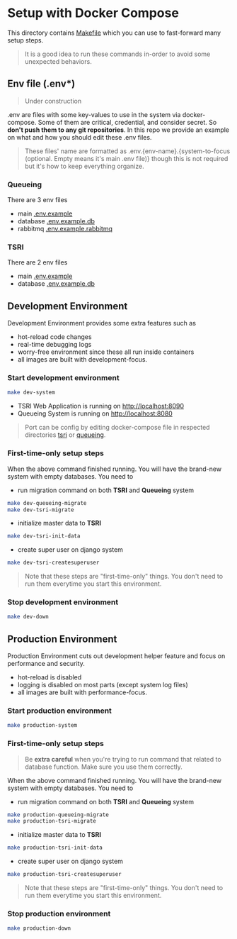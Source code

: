 # Setup with Docker Compose
This directory contains [Makefile](Makefile) which you can use to fast-forward many setup steps.
> It is a good idea to run these commands in-order to avoid some unexpected behaviors.
## Env file (.env*)
> Under construction

.env are files with some key-values to use in the system via docker-compose. 
Some of them are critical, credential, and consider secret. 
So **don't push them to any git repositories**. 
In this repo we provide an example on what and how you should edit these .env files.
> These files' name are formatted as 
>.env.{env-name}.{system-to-focus (optional. Empty means it's main .env file)}
>though this is not required but it's how to keep everything organize.
### Queueing
There are 3 env files
- main [.env.example](queueing/.env.example)
- database [.env.example.db](queueing/.env.example.db)
- rabbitmq [.env.example.rabbitmq](queueing/.env.example.rabbitmq)
### TSRI
There are 2 env files
- main [.env.example](tsri/.env.example)
- database [.env.example.db](tsri/.env.example.db)
## Development Environment
Development Environment provides some extra features such as
- hot-reload code changes
- real-time debugging logs
- worry-free environment since these all run inside containers
- all images are built with development-focus.

### Start development environment
```bash
make dev-system
```
- TSRI Web Application is running on [http://localhost:8090](http://localhost:8090)
- Queueing System is running on [http://localhost:8080](http://localhost:8080)
> Port can be config by editing docker-compose file 
in respected directories [tsri](tsri) or [queueing](queueing).
### First-time-only setup steps
When the above command finished running.
You will have the brand-new system with empty databases. You need to
- run migration command on both **TSRI** and **Queueing** system
```bash
make dev-queueing-migrate
make dev-tsri-migrate
```
- initialize master data to **TSRI**
```bash
make dev-tsri-init-data
```
- create super user on django system
```bash
make dev-tsri-createsuperuser
```
> Note that these steps are "first-time-only" things. 
  You don't need to run them everytime you start this environment.
### Stop development environment
```bash
make dev-down
```
## Production Environment
Production Environment cuts out development helper feature and focus on performance and security.
- hot-reload is disabled
- logging is disabled on most parts (except system log files)
- all images are built with performance-focus.
### Start production environment
```bash
make production-system
```
### First-time-only setup steps
> Be **extra careful** when you're trying to run command that related to database function. 
>Make sure you use them correctly. 

When the above command finished running.
You will have the brand-new system with empty databases. You need to
- run migration command on both **TSRI** and **Queueing** system
```bash
make production-queueing-migrate
make production-tsri-migrate
```
- initialize master data to **TSRI**
```bash
make production-tsri-init-data
```
- create super user on django system
```bash
make production-tsri-createsuperuser
```
> Note that these steps are "first-time-only" things. 
  You don't need to run them everytime you start this environment.
### Stop production environment
```bash
make production-down
```
